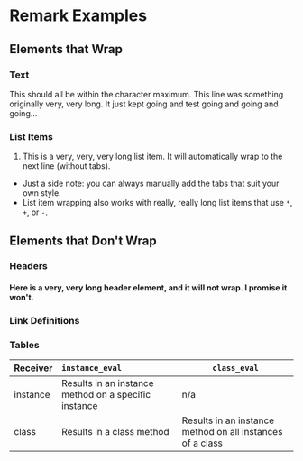# Remark Examples

## Elements that Wrap

### Text

This should all be within the character maximum. This line was something
originally very, very long. It just kept going and test going and going
and going...

### List Items

1. This is a very, very, very long list item. It will automatically wrap
to the next line (without tabs).
  * Just a side note: you can always manually add the tabs that suit
your own style.
* List item wrapping also works with really, really long list items that
use `*`, `+`, or `-`.

## Elements that Don't Wrap

### Headers

#### Here is a very, very long header element, and it will not wrap. I promise it won't.

### Link Definitions

[logo]: https://github.com/adam-p/markdown-here/raw/master/src/common/images/icon48.png "Logo Title Text 2"

### Tables

| Receiver      | `instance_eval`                                      | `class_eval`                                              |
| ------------- |:-----------------------------------------------------| --------------------------------------------------------- |
| instance      | Results in an instance method on a specific instance | n/a                                                       |
| class         | Results in a class method                            | Results in an instance method on all instances of a class |

